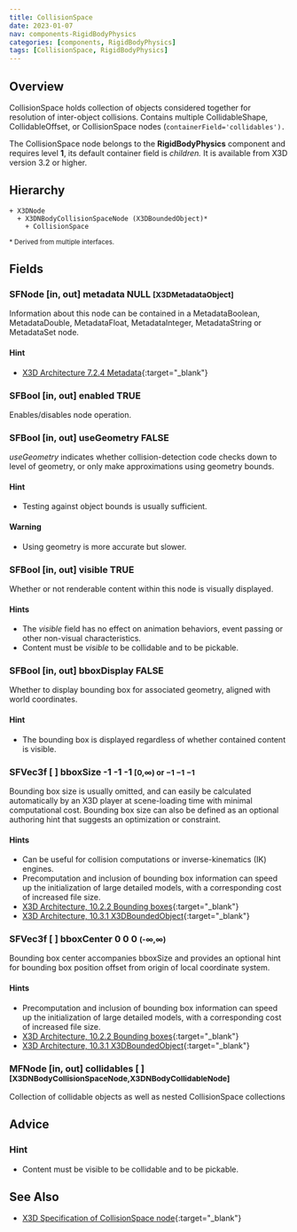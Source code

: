 ```yaml
---
title: CollisionSpace
date: 2023-01-07
nav: components-RigidBodyPhysics
categories: [components, RigidBodyPhysics]
tags: [CollisionSpace, RigidBodyPhysics]
---
```

<style>
.post h3 {
  word-spacing: 0.2em;
}
</style>

## Overview

CollisionSpace holds collection of objects considered together for resolution of inter-object collisions. Contains multiple CollidableShape, CollidableOffset, or CollisionSpace nodes (`containerField='collidables').`

The CollisionSpace node belongs to the **RigidBodyPhysics** component and requires level **1**, its default container field is *children.* It is available from X3D version 3.2 or higher.

## Hierarchy

```
+ X3DNode
  + X3DNBodyCollisionSpaceNode (X3DBoundedObject)*
    + CollisionSpace
```

<small>\* Derived from multiple interfaces.</small>

## Fields

### SFNode [in, out] **metadata** NULL <small>[X3DMetadataObject]</small>

Information about this node can be contained in a MetadataBoolean, MetadataDouble, MetadataFloat, MetadataInteger, MetadataString or MetadataSet node.

#### Hint

- [X3D Architecture 7.2.4 Metadata](https://www.web3d.org/specifications/X3Dv4Draft/ISO-IEC19775-1v4-IS.proof//Part01/components/core.html#Metadata){:target="_blank"}

### SFBool [in, out] **enabled** TRUE

Enables/disables node operation.

### SFBool [in, out] **useGeometry** FALSE

*useGeometry* indicates whether collision-detection code checks down to level of geometry, or only make approximations using geometry bounds.

#### Hint

- Testing against object bounds is usually sufficient.

#### Warning

- Using geometry is more accurate but slower.

### SFBool [in, out] **visible** TRUE

Whether or not renderable content within this node is visually displayed.

#### Hints

- The *visible* field has no effect on animation behaviors, event passing or other non-visual characteristics.
- Content must be *visible* to be collidable and to be pickable.

### SFBool [in, out] **bboxDisplay** FALSE

Whether to display bounding box for associated geometry, aligned with world coordinates.

#### Hint

- The bounding box is displayed regardless of whether contained content is visible.

### SFVec3f [ ] **bboxSize** -1 -1 -1 <small>[0,∞) or −1 −1 −1</small>

Bounding box size is usually omitted, and can easily be calculated automatically by an X3D player at scene-loading time with minimal computational cost. Bounding box size can also be defined as an optional authoring hint that suggests an optimization or constraint.

#### Hints

- Can be useful for collision computations or inverse-kinematics (IK) engines.
- Precomputation and inclusion of bounding box information can speed up the initialization of large detailed models, with a corresponding cost of increased file size.
- [X3D Architecture, 10.2.2 Bounding boxes](https://www.web3d.org/specifications/X3Dv4Draft/ISO-IEC19775-1v4-IS.proof//Part01/components/grouping.html#BoundingBoxes){:target="_blank"}
- [X3D Architecture, 10.3.1 X3DBoundedObject](https://www.web3d.org/specifications/X3Dv4Draft/ISO-IEC19775-1v4-IS.proof//Part01/components/grouping.html#X3DBoundedObject){:target="_blank"}

### SFVec3f [ ] **bboxCenter** 0 0 0 <small>(-∞,∞)</small>

Bounding box center accompanies bboxSize and provides an optional hint for bounding box position offset from origin of local coordinate system.

#### Hints

- Precomputation and inclusion of bounding box information can speed up the initialization of large detailed models, with a corresponding cost of increased file size.
- [X3D Architecture, 10.2.2 Bounding boxes](https://www.web3d.org/specifications/X3Dv4Draft/ISO-IEC19775-1v4-IS.proof//Part01/components/grouping.html#BoundingBoxes){:target="_blank"}
- [X3D Architecture, 10.3.1 X3DBoundedObject](https://www.web3d.org/specifications/X3Dv4Draft/ISO-IEC19775-1v4-IS.proof//Part01/components/grouping.html#X3DBoundedObject){:target="_blank"}

### MFNode [in, out] **collidables** [ ] <small>[X3DNBodyCollisionSpaceNode,X3DNBodyCollidableNode]</small>

Collection of collidable objects as well as nested CollisionSpace collections

## Advice

### Hint

- Content must be visible to be collidable and to be pickable.

## See Also

- [X3D Specification of CollisionSpace node](https://www.web3d.org/documents/specifications/19775-1/V4.0/Part01/components/rigidBodyPhysics.html#CollisionSpace){:target="_blank"}
